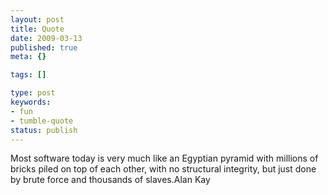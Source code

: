 ```yaml
---
layout: post
title: Quote
date: 2009-03-13
published: true
meta: {}

tags: []

type: post
keywords:
- fun
- tumble-quote
status: publish
---
```

<!-- blockquote  -->Most software today is very much like an Egyptian pyramid with millions of bricks piled on top of each other, with no structural integrity, but just done by brute force and thousands of slaves.<!-- endblockquote  -->Alan Kay
